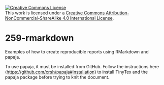 <a rel="license" href="http://creativecommons.org/licenses/by-nc-sa/4.0/"><img alt="Creative Commons License" style="border-width:0" src="https://i.creativecommons.org/l/by-nc-sa/4.0/88x31.png" /></a><br />This work is licensed under a <a rel="license" href="http://creativecommons.org/licenses/by-nc-sa/4.0/">Creative Commons Attribution-NonCommercial-ShareAlike 4.0 International License</a>.

# 259-rmarkdown
Examples of how to create reproducible reports using RMarkdown and papaja.

To use papaja, it must be installed from GitHub. Follow the instructions here (https://github.com/crsh/papaja#installation) to install TinyTex and the papaja package before trying to knit the document.
